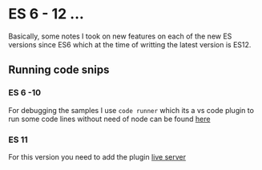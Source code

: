 # ES 6 - 12 ...

Basically, some notes I took on new features on each of the new ES versions since ES6 which at the time of writting the latest version is ES12.

## Running code snips

### ES 6 -10

For debugging the samples I use `code runner` which its a vs code plugin to run some code lines without need of node can be found [here](https://marketplace.visualstudio.com/items?itemName=formulahendry.code-runner)

### ES 11

For this version you need to add the plugin [live server](https://marketplace.visualstudio.com/items?itemName=ritwickdey.LiveServer)
